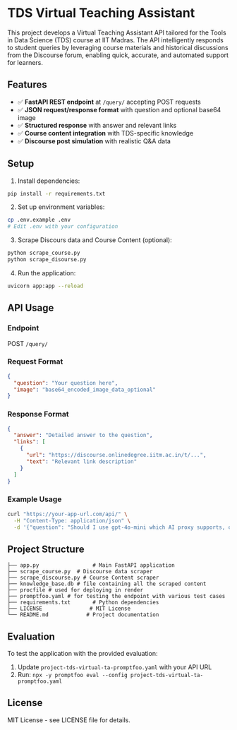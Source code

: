 # TDS Virtual Teaching Assistant

This project develops a Virtual Teaching Assistant API tailored for the Tools in Data Science (TDS) course at IIT Madras. The API intelligently responds to student queries by leveraging course materials and historical discussions from the Discourse forum, enabling quick, accurate, and automated support for learners.

## Features

- ✅ **FastAPI REST endpoint** at `/query/` accepting POST requests
- ✅ **JSON request/response format** with question and optional base64 image
- ✅ **Structured response** with answer and relevant links
- ✅ **Course content integration** with TDS-specific knowledge
- ✅ **Discourse post simulation** with realistic Q&A data

## Setup

1. Install dependencies:
```bash
pip install -r requirements.txt
```

2. Set up environment variables:
```bash
cp .env.example .env
# Edit .env with your configuration
```

3. Scrape Discours data and Course Content (optional):
```bash
python scrape_course.py
python scrape_disourse.py
```

4. Run the application:
```bash
uvicorn app:app --reload
```

## API Usage

### Endpoint
POST `/query/`

### Request Format
```json
{
  "question": "Your question here",
  "image": "base64_encoded_image_data_optional"
}
```

### Response Format
```json
{
  "answer": "Detailed answer to the question",
  "links": [
    {
      "url": "https://discourse.onlinedegree.iitm.ac.in/t/...",
      "text": "Relevant link description"
    }
  ]
}
```

### Example Usage
```bash
curl "https://your-app-url.com/api/" \
  -H "Content-Type: application/json" \
  -d '{"question": "Should I use gpt-4o-mini which AI proxy supports, or gpt3.5 turbo?"}'
```

## Project Structure

```
├── app.py                 # Main FastAPI application
├── scrape_course.py  # Discourse data scraper
├── scrape_discourse.py # Course Content scraper
├── knowledge_base.db # file containing all the scraped content
├── procfile # used for deploying in render
├── promptfoo.yaml # for testing the endpoint with various test cases
├── requirements.txt       # Python dependencies
├── LICENSE               # MIT License
└── README.md            # Project documentation
```

## Evaluation

To test the application with the provided evaluation:

1. Update `project-tds-virtual-ta-promptfoo.yaml` with your API URL
2. Run: `npx -y promptfoo eval --config project-tds-virtual-ta-promptfoo.yaml`

## License

MIT License - see LICENSE file for details.
